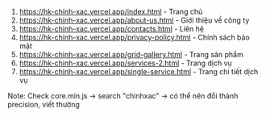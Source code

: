 1. https://hk-chinh-xac.vercel.app/index.html - Trang chủ
2. https://hk-chinh-xac.vercel.app/about-us.html - Giới thiệu về công ty
3. https://hk-chinh-xac.vercel.app/contacts.html - Liên hệ
4. https://hk-chinh-xac.vercel.app/privacy-policy.html - Chính sách bảo mật
5. https://hk-chinh-xac.vercel.app/grid-gallery.html - Trang sản phẩm
6. https://hk-chinh-xac.vercel.app/services-2.html - Trang dịch vụ
7. https://hk-chinh-xac.vercel.app/single-service.html - Trang chi tiết dịch vụ

Note:
Check core.min.js -> search "chinhxac" -> có thể nên đổi thành precision, viết thường